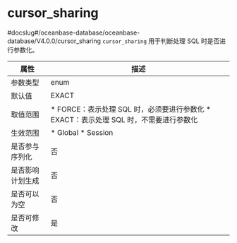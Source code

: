 cursor_sharing 
===================================
#docslug#/oceanbase-database/oceanbase-database/V4.0.0/cursor_sharing
`cursor_sharing` 用于判断处理 SQL 时是否进行参数化。


|    属性    |                                                                       描述                                                                        |
|----------|-------------------------------------------------------------------------------------------------------------------------------------------------|
| 参数类型     | enum                                                                                                                                            |
| 默认值      | EXACT                                                                                                                                           |
| 取值范围     | * FORCE：表示处理 SQL 时，必须要进行参数化   * EXACT：表示处理 SQL 时，不需要进行参数化    |
| 生效范围     | * Global   * Session                                         |
| 是否参与序列化  | 否                                                                                                                                               |
| 是否影响计划生成 | 否                                                                                                                                               |
| 是否可以为空   | 否                                                                                                                                               |
| 是否可修改    | 是                                                                                                                                               |


